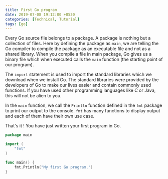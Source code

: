 ```yaml
---
title: First Go program
date: 2019-07-08 19:12:00 +0530
categories: [Technical, Tutorial]
tags: [go]
---
```


Every Go source file belongs to a package. A package is nothing but a collection of files. Here by defining the package as `main`, we are telling the Go compiler to compile the package as an executable file and not as a shared library. When you compile a file in main package, Go gives us a binary file which when executed calls the `main` function (the starting point of our program).

The `import` statement is used to import the standard libraries which we download when we install Go. The standard libraries were provided by the developers of Go to make our lives easier and contain commonly used functions. If you have used other programming languages like C or Java, this will not be alien to you.

In the `main` function, we call the `Println` function defined in the `fmt` package to print our output to the console. `fmt` has many functions to display output and each of them have their own use case.

That's it ! You have just written your first program in Go.

```go
package main

import (
	"fmt"
)

func main() {
	fmt.Println("My first Go program.")
}
```